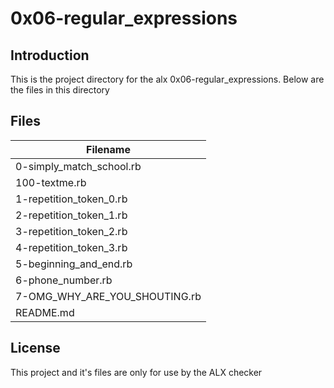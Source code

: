 # 0x06-regular_expressions

## Introduction
This is the project directory for the alx 0x06-regular_expressions. Below are the files in this directory


## Files

|Filename |
|---------|
|0-simply_match_school.rb|
|100-textme.rb|
|1-repetition_token_0.rb|
|2-repetition_token_1.rb|
|3-repetition_token_2.rb|
|4-repetition_token_3.rb|
|5-beginning_and_end.rb|
|6-phone_number.rb|
|7-OMG_WHY_ARE_YOU_SHOUTING.rb|
|README.md|

## License
This project and it's files are only for use by the ALX checker